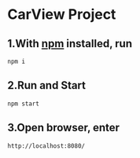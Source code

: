 # CarView Project


## 1.With [npm](https://npmjs.org/) installed, run

```shell
npm i
```

## 2.Run and Start

```shell
npm start
```

## 3.Open browser, enter

```shell
http://localhost:8080/
```